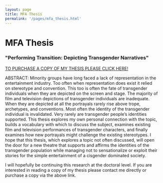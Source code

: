 ```yaml
---
layout: page
title: MFA Thesis
permalink: '/pages/mfa_thesis.html'
---
```

<h1>MFA Thesis</h1>

<h3>"Performing Transition: Depicting Transgender Narratives"</h3>
<p>
<a href="https://payhip.com/b/A0BV">TO PURCHASE A COPY OF MY THESIS PLEASE CLICK HERE!</a></p>

<p>
ABSTRACT: Minority groups have long faced a lack of representation in the entertainment industry. Too often when representation does exist it relied on stereotype and convention. This too is often the fate of transgender individuals when they are depicted on the screen and stage. The majority of film and television depictions of transgender individuals are inadequate. When they are depicted at all the portrayals rarely rise above trope, archetypes, and conventions. Most often the identity of the transgender individual is invalidated. Very rarely are transgender people’s identities supported. This thesis explores my own personal connection with the topic, builds a vocabulary with which to discuss the subject, examines existing film and television performances of transgender characters, and finally examines how new portrayals might challenge the existing stereotypes. I hope that this thesis, which explores a topic not often discussed, will open the door for a new theatre that supports and affirms the identities of the transgender population while managing not to sensationalize or exploit their stories for the simple entertainment of a cisgender dominated society.</p>

<p>I will hopefully be continuing this research at the doctoral level. If you are interested in reading a copy of my thesis please contact me directly or purchase a copy via the above link. </p>
